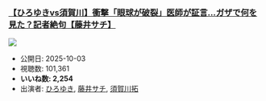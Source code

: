 ### [【ひろゆきvs須賀川】衝撃「眼球が破裂」医師が証言…ガザで何を見た？記者絶句【藤井サチ】](https://www.youtube.com/watch?v=9LtEmpFXRHo)
[![](https://img.youtube.com/vi/9LtEmpFXRHo/sddefault.jpg)](https://www.youtube.com/watch?v=9LtEmpFXRHo)
-   公開日: 2025-10-03
-   視聴数: 101,361
-   **いいね数: 2,254**
-   出演者: [ひろゆき](/rehacq_fan/people/ひろゆき "wikilink"), [藤井サチ](/rehacq_fan/people/藤井サチ "wikilink"), [須賀川拓](/rehacq_fan/people/須賀川拓 "wikilink")

